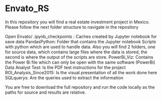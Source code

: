 # Envato_RS

In this repository you will find a real estate investment project in Mexico. Please follow the next folder structure to navigate in the repository

Open Envato/
.ipynb_checkpoints : Caches created by Jupyter notebook for save data
PandasPython: Folder that contains the Jupyter notebook Scripts with python which are used to handle data. Also you will find 2 folders, one for source data, which contains large files where the data is stored, the second is where the output of the scripts are store. 
PowerBi_Viz: Contains the Power Bi file which can only be open with the same software (PowerBi)
Data Analyst Test: Is the PDF test instructions for the project
ROI_Analysis_Since2015: Is the visual presentation of all the work done here
SQLquerys: Are the queries used to extract the information

You are free to download the full repository and run the code locally as the paths for source and results are relative.

